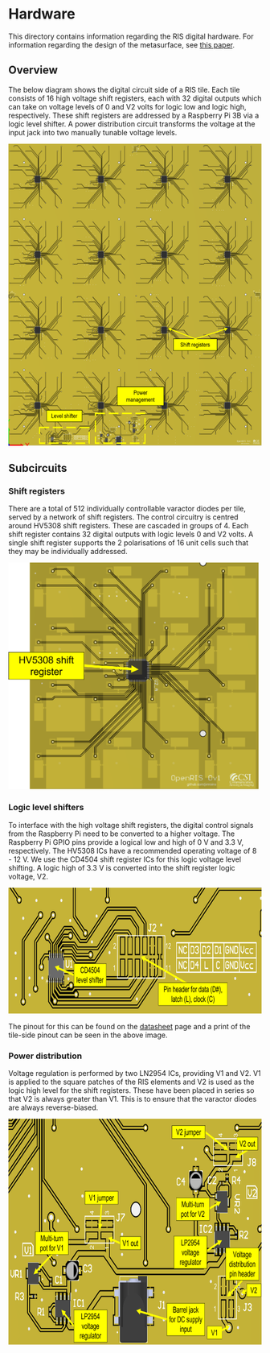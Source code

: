 # Hardware

This directory contains information regarding the RIS digital hardware. For information regarding the design of the metasurface, see [this paper](https://github.com/jimrains/USCRIS/blob/main/publications/1_bit_DP_EuCAP_2023_Conference-5.pdf).

## Overview

The below diagram shows the digital circuit side of a RIS tile. Each tile consists of 16 high voltage shift registers, each with 32 digital outputs which can take on voltage levels of 0 and V2 volts for logic low and logic high, respectively. These shift registers are addressed by a Raspberry Pi 3B via a logic level shifter. A power distribution circuit transforms the voltage at the input jack into two manually tunable voltage levels.

<img src="images/overview.png" height="600" />

## Subcircuits

### Shift registers

There are a total of 512 individually controllable varactor diodes per tile, served by a network of shift registers. The control circuitry is centred around HV5308 shift registers. These are cascaded in groups of 4. Each shift register contains 32 digital outputs with logic levels 0 and V2 volts. A single shift register supports the 2 polarisations of 16 unit cells such that they may be individually addressed.

<img src="images/shift_register.png" height="450" />

### Logic level shifters

To interface with the high voltage shift registers, the digital control signals from the Raspberry Pi need to be converted to a higher voltage. The Raspberry Pi GPIO pins provide a logical low and high of 0 V and 3.3 V, respectively. The HV5308 ICs have a recommended operating voltage of 8 - 12 V. We use the CD4504 shift register ICs for this logic voltage level shifting. A logic high of 3.3 V is converted into the shift register logic voltage, V2.

<img src="images/level_shifter.png" height="250" />

The pinout for this can be found on the [datasheet](../datasheet) page and a print of the tile-side pinout can be seen in the above image.

### Power distribution

Voltage regulation is performed by two LN2954 ICs, providing V1 and V2. V1 is applied to the square patches of the RIS elements and V2 is used as the logic high level for the shift registers. These have been placed in series so that V2 is always greater than V1. This is to ensure that the varactor diodes are always reverse-biased.

<img src="images/power_distribution.png" height="450" />
